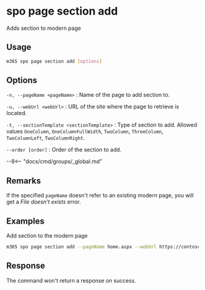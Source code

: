 # spo page section add

Adds section to modern page

## Usage

```sh
m365 spo page section add [options]
```

## Options

`-n, --pageName <pageName>`
: Name of the page to add section to.

`-u, --webUrl <webUrl>`
: URL of the site where the page to retrieve is located.

`-t, --sectionTemplate <sectionTemplate>`
: Type of section to add. Allowed values `OneColumn`, `OneColumnFullWidth`, `TwoColumn`, `ThreeColumn`, `TwoColumnLeft`, `TwoColumnRight`.

`--order [order]`
: Order of the section to add.

--8<-- "docs/cmd/groups/_global.md"

## Remarks

If the specified `pageName` doesn't refer to an existing modern page, you will get a _File doesn't exists_ error.

## Examples

Add section to the modern page

```sh
m365 spo page section add --pageName home.aspx --webUrl https://contoso.sharepoint.com/sites/newsletter --sectionTemplate OneColumn --order 1
```

## Response

The command won't return a response on success.
